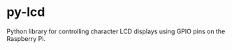 # py-lcd
Python library for controlling character LCD displays using GPIO pins on the Raspberry Pi.
